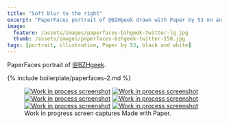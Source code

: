 ```yaml
---
title: "Soft blur to the right"
excerpt: "PaperFaces portrait of @BZHgeek drawn with Paper by 53 on an iPad."
image: 
  feature: /assets/images/paperfaces-bzhgeek-twitter-lg.jpg
  thumb: /assets/images/paperfaces-bzhgeek-twitter-150.jpg
tags: [portrait, illustration, Paper by 53, black and white]
---
```


PaperFaces portrait of [@BZHgeek](http://twitter.com/BZHgeek).

{% include boilerplate/paperfaces-2.md %}

<figure class="third">
	<a href="{{ site.url }}/assets/images/paperfaces-bzhgeek-process-1-lg.jpg"><img src="{{ site.url }}/assets/images/paperfaces-bzhgeek-process-1-600.jpg" alt="Work in process screenshot"></a>
	<a href="{{ site.url }}/assets/images/paperfaces-bzhgeek-process-2-lg.jpg"><img src="{{ site.url }}/assets/images/paperfaces-bzhgeek-process-2-600.jpg" alt="Work in process screenshot"></a>
	<a href="{{ site.url }}/assets/images/paperfaces-bzhgeek-process-3-lg.jpg"><img src="{{ site.url }}/assets/images/paperfaces-bzhgeek-process-3-600.jpg" alt="Work in process screenshot"></a>
	<a href="{{ site.url }}/assets/images/paperfaces-bzhgeek-process-4-lg.jpg"><img src="{{ site.url }}/assets/images/paperfaces-bzhgeek-process-4-600.jpg" alt="Work in process screenshot"></a>
	<a href="{{ site.url }}/assets/images/paperfaces-bzhgeek-process-5-lg.jpg"><img src="{{ site.url }}/assets/images/paperfaces-bzhgeek-process-5-600.jpg" alt="Work in process screenshot"></a>
	<a href="{{ site.url }}/assets/images/paperfaces-bzhgeek-process-6-lg.jpg"><img src="{{ site.url }}/assets/images/paperfaces-bzhgeek-process-6-600.jpg" alt="Work in process screenshot"></a>
	<figcaption>Work in progress screen captures Made with Paper.</figcaption>
</figure>